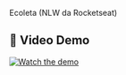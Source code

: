 
Ecoleta (NLW da Rocketseat)


## 🎥 Video Demo
[![Watch the demo](https://github.com/GuilleAngulo/movie-reviews/blob/master/img/github-youtube.png)](https://youtu.be/3fAo0kZj-zg)
